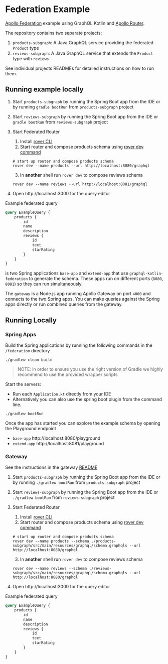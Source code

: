 # Federation Example

[Apollo Federation](https://www.apollographql.com/docs/federation/) example using GraphQL Kotlin and [Apollo Router](https://www.apollographql.com/docs/router/).

The repository contains two separate projects:

1. `products-subgraph`: A Java GraphQL service providing the federated `Product` type
2. `reviews-subgraph`: A Java GraphQL service that extends the `Product` type with `reviews`

See individual projects READMEs for detailed instructions on how to run them.

## Running example locally

1. Start `products-subgraph` by running the Spring Boot app from the IDE or by running `gradle bootRun` from `products-subgraph` project
2. Start `reviews-subgraph` by running the Spring Boot app from the IDE or `gradle bootRun` from `reviews-subgraph` project
3. Start Federated Router
    1. Install [rover CLI](https://www.apollographql.com/docs/rover/getting-started)
    2. Start router and compose products schema using [rover dev command](https://www.apollographql.com/docs/rover/commands/dev)

    ```shell
    # start up router and compose products schema
    rover dev --name products --url http://localhost:8080/graphql
    ```

    3. In **another** shell run `rover dev` to compose reviews schema

    ```shell
    rover dev --name reviews --url http://localhost:8081/graphql
    ```

4. Open http://localhost:3000 for the query editor

Example federated query

```graphql
query ExampleQuery {
    products {
        id
        name
        description
        reviews {
            id
            text
            starRating
        }
    }
}
```








is two Spring applications `base-app` and `extend-app` that use `graphql-kotlin-federation` to generate the schema.
These apps run on different ports (`8080`, `8081`) so they can run simultaneously.

The `gateway` is a Node.js app running Apollo Gateway on port `4000` and connects to the two Spring apps.
You can make queries against the Spring apps directly or run combined queries from the gateway.

## Running Locally


### Spring Apps
Build the Spring applications by running the following commands in the `/federation` directory

```shell script
./gradlew clean build
```

> NOTE: in order to ensure you use the right version of Gradle we highly recommend to use the provided wrapper scripts

Start the servers:

* Run each `Application.kt` directly from your IDE
* Alternatively you can also use the spring boot plugin from the command line.

```shell script
./gradlew bootRun
```


Once the app has started you can explore the example schema by opening the Playground endpoint
* `base-app` http://localhost:8080/playground
* `extend-app` http://localhost:8081/playground

### Gateway

See the instructions in the gateway [README](./gateway/README.md)



1. Start `products-subgraph` by running the Spring Boot app from the IDE or by running `./gradlew bootRun` from `products-subgraph` project
2. Start `reviews-subgraph` by running the Spring Boot app from the IDE or `./gradlew bootRun` from `reviews-subgraph` project
3. Start Federated Router
    1. Install [rover CLI](https://www.apollographql.com/docs/rover/getting-started)
    2. Start router and compose products schema using [rover dev command](https://www.apollographql.com/docs/rover/commands/dev)

    ```shell
    # start up router and compose products schema
    rover dev --name products --schema ./products-subgraph/src/main/resources/graphql/schema.graphqls --url http://localhost:8080/graphql
    ```

    3. In **another** shell run `rover dev` to compose reviews schema

    ```shell
    rover dev --name reviews --schema ./reviews-subgraph/src/main/resources/graphql/schema.graphqls --url http://localhost:8080/graphql
    ```

4. Open http://localhost:3000 for the query editor

Example federated query

```graphql
query ExampleQuery {
    products {
        id
        name
        description
        reviews {
            id
            text
            starRating
        }
    }
}
```
